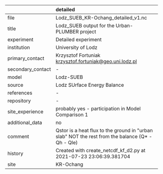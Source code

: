|                   | detailed                                                                                         |
|:------------------|:-------------------------------------------------------------------------------------------------|
| file              | Lodz_SUEB_KR-Ochang_detailed_v1.nc                                                               |
| title             | Lodz_SUEB output for the Urban-PLUMBER project                                                   |
| experiment        | Detailed experiment                                                                              |
| institution       | University of Lodz                                                                               |
| primary_contact   | Krzysztof Fortuniak krzysztof.fortuniak@geo.uni.lodz.pl                                          |
| secondary_contact | -                                                                                                |
| model             | Lodz-SUEB                                                                                        |
| source            | Lodz SUrface Energy Balance                                                                      |
| references        | -                                                                                                |
| repository        | -                                                                                                |
| site_experience   | probably yes - participation in Model Comparison 1                                               |
| additional_data   | no                                                                                               |
| comment           | Qstor is a heat flux to the ground in "urban slab" NOT the rest from the balance (Q* - Qh - Qle) |
| history           | Created with create_netcdf_kf_d2.py at 2021-07-23 23:06:39.381704                                |
| site              | KR-Ochang                                                                                        |
